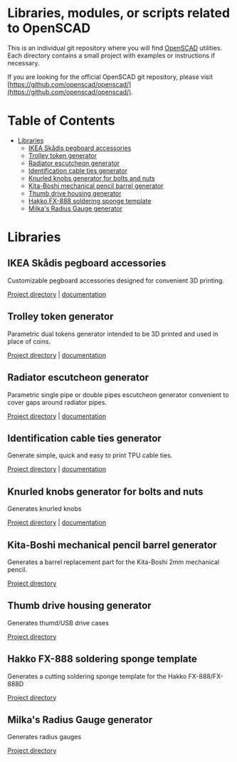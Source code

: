 # Libraries, modules, or scripts related to OpenSCAD 

This is an individual git repository where you will find [OpenSCAD](http://www.openscad.org/) utilities. Each directory contains a small project with examples or instructions if necessary.

If you are looking for the official OpenSCAD git repository, please visit [https://github.com/openscad/openscad/](https://github.com/openscad/openscad/).

# Table of Contents

- [Libraries](#libraries)
	- [IKEA Skådis pegboard accessories](#ikea-skådis-pegboard-accessories)
	- [Trolley token generator](#trolley-token-generator)
	- [Radiator escutcheon generator](#radiator-escutcheon-generator)
    - [Identification cable ties generator](#identification-cable-ties-generator)
    - [Knurled knobs generator for bolts and nuts](#knurled-knobs-generator-for-bolts-and-nuts)
    - [Kita-Boshi mechanical pencil barrel generator](#kita-boshi-mechanical-pencil-barrel-generator)
    - [Thumb drive housing generator](#thumb-drive-housing-generator)
    - [Hakko FX-888 soldering sponge template](#hakko-fx-888-soldering-sponge-template)
    - [Milka's Radius Gauge generator](#milkas-radius-gauge-generator)

# Libraries

## IKEA Skådis pegboard accessories

Customizable pegboard accessories designed for convenient 3D printing.

[Project directory](ikea_skadis_pegboard_accessories "dir") | [documentation](ikea_skadis_pegboard_accessories/ikea_skadis_demo.md "doc")

## Trolley token generator

Parametric dual tokens generator intended to be 3D printed and used in place of coins.

[Project directory](trolley_token "dir") | [documentation](trolley_token/parametric_trolley_token_demo.md "doc")

## Radiator escutcheon generator

Parametric single pipe or double pipes escutcheon generator convenient to cover gaps around radiator pipes.

[Project directory](escutcheon "dir") | [documentation](escutcheon/escutcheon_demo.md "doc")

## Identification cable ties generator

Generate simple, quick and easy to print TPU cable ties.

[Project directory](cabletie "dir") | [documentation](cabletie/cabletie_demo.md "doc")

## Knurled knobs generator for bolts and nuts

Generates knurled knobs

[Project directory](knurled_knob "dir") | [documentation](knurled_knob/knurled_knob_demo.md "doc")

## Kita-Boshi mechanical pencil barrel generator

Generates a barrel replacement part for the Kita-Boshi 2mm mechanical pencil.

[Project directory](kitaboshi "dir")

## Thumb drive housing generator

Generates thumd/USB drive cases

[Project directory](thumb_drive_housing "dir")

## Hakko FX-888 soldering sponge template

Generates a cutting soldering sponge template for the Hakko FX-888/FX-888D

[Project directory](hakko_fx_888_soldering_sponge_template "dir")

## Milka's Radius Gauge generator

Generates radius gauges

[Project directory](milka_s_radius_gauge "dir")
